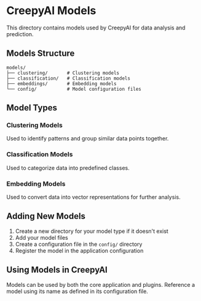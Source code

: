 # CreepyAI Models

This directory contains models used by CreepyAI for data analysis and prediction.

## Models Structure

```
models/
├── clustering/       # Clustering models
├── classification/   # Classification models
├── embeddings/       # Embedding models
└── config/           # Model configuration files
```

## Model Types

### Clustering Models

Used to identify patterns and group similar data points together.

### Classification Models

Used to categorize data into predefined classes.

### Embedding Models

Used to convert data into vector representations for further analysis.

## Adding New Models

1. Create a new directory for your model type if it doesn't exist
2. Add your model files
3. Create a configuration file in the `config/` directory
4. Register the model in the application configuration

## Using Models in CreepyAI

Models can be used by both the core application and plugins. Reference a model using its name as defined in its configuration file.
